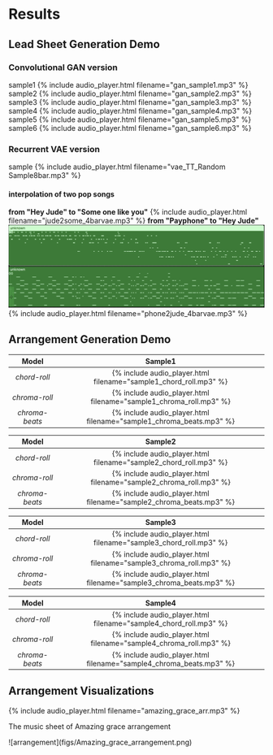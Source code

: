 # Results
## Lead Sheet Generation Demo
### Convolutional GAN version
sample1 {% include audio_player.html filename="gan_sample1.mp3" %}
sample2 {% include audio_player.html filename="gan_sample2.mp3" %}
sample3 {% include audio_player.html filename="gan_sample3.mp3" %}
sample4 {% include audio_player.html filename="gan_sample4.mp3" %}
sample5 {% include audio_player.html filename="gan_sample5.mp3" %}
sample6 {% include audio_player.html filename="gan_sample6.mp3" %}

### Recurrent VAE version
sample {% include audio_player.html filename="vae_TT_Random Sample8bar.mp3" %}

#### interpolation of two pop songs
**from "Hey Jude" to "Some one like you"**
{% include audio_player.html filename="jude2some_4barvae.mp3" %}
**from "Payphone" to "Hey Jude"**
![interp](figs/interpolation.png)
{% include audio_player.html filename="phone2jude_4barvae.mp3" %}



## Arrangement Generation Demo

| Model          | Sample1 |
|:--------------:|:-------:|
| *chord-roll*   | {% include audio_player.html filename="sample1_chord_roll.mp3" %} |
| *chroma-roll*  | {% include audio_player.html filename="sample1_chroma_roll.mp3" %} |
| *chroma-beats* | {% include audio_player.html filename="sample1_chroma_beats.mp3" %} |


| Model          | Sample2 |
|:--------------:|:-------:|
| *chord-roll*   | {% include audio_player.html filename="sample2_chord_roll.mp3" %} |
| *chroma-roll*  | {% include audio_player.html filename="sample2_chroma_roll.mp3" %} |
| *chroma-beats* | {% include audio_player.html filename="sample2_chroma_beats.mp3" %} |


| Model          | Sample3 |
|:--------------:|:-------:|
| *chord-roll*   | {% include audio_player.html filename="sample3_chord_roll.mp3" %} |
| *chroma-roll*  | {% include audio_player.html filename="sample3_chroma_roll.mp3" %} |
| *chroma-beats* | {% include audio_player.html filename="sample3_chroma_beats.mp3" %} |


| Model          | Sample4 |
|:--------------:|:-------:|
| *chord-roll*   | {% include audio_player.html filename="sample4_chord_roll.mp3" %} |
| *chroma-roll*  | {% include audio_player.html filename="sample4_chroma_roll.mp3" %} |
| *chroma-beats* | {% include audio_player.html filename="sample4_chroma_beats.mp3" %} |



## Arrangement Visualizations
{% include audio_player.html filename="amazing_grace_arr.mp3" %}
<p class="caption">The music sheet of Amazing grace arrangement</p>
![arrangement](figs/Amazing_grace_arrangement.png)

